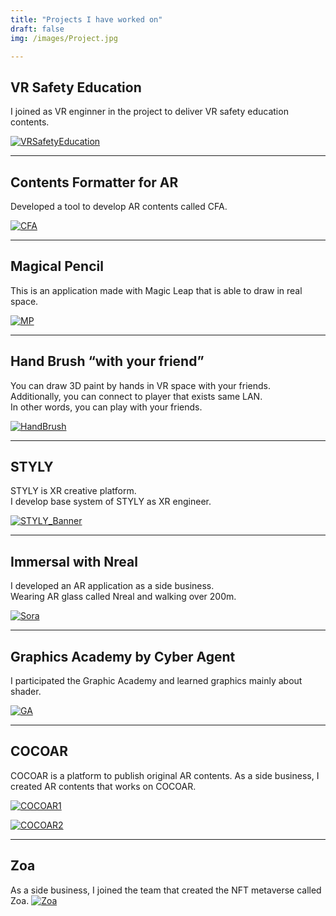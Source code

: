 ```yaml
---
title: "Projects I have worked on"
draft: false
img: /images/Project.jpg

---
```


## VR Safety Education

I joined as VR enginner in the project to deliver VR safety education contents.  

[![VRSafetyEducation](/images/VRSafetyEducation.png)](https://www.ntt-tx.co.jp/products/vr-anzen/)

---

## Contents Formatter for AR

Developed a tool to develop AR contents called CFA.  

[![CFA](/images/CFA.png)](https://up-frontier.jp/cfa-sales)

---

## Magical Pencil

This is an application made with Magic Leap that is able to draw in real space.

[![MP](/images/MP.png)](https://world.magicleap.com/ja-jp/details/com.upft.magicalpencil)

---

## Hand Brush “with your friend”

You can draw 3D paint by hands in VR space with your friends.  
Additionally, you can connect to player that exists same LAN.  
In other words, you can play with your friends.  

[![HandBrush](/images/HandBrush.png)](https://sidequestvr.com/app/2215/hand-brush-with-your-friend)

---

## STYLY

STYLY is XR creative platform.  
I develop base system of STYLY as XR engineer.

[![STYLY_Banner](/images/STYLY_Banner.jpg)](https://styly.cc/)

---

## Immersal with Nreal

I developed an AR application as a side business.  
Wearing AR glass called Nreal and walking over 200m.

[![Sora](/images/Sora.jpg)](https://twitter.com/kento_xr/status/1465698263667904520?s=20&t=aCNeQbTbBeIj_ww8yddcpQ)

---

## Graphics Academy by Cyber Agent
I participated the Graphic Academy and learned graphics mainly about shader.

[![GA](/images/GA.jpg)](https://youtu.be/97e-LM-oNf4)

---

## COCOAR
COCOAR is a platform to publish original AR contents.
As a side business, I created AR contents that works on COCOAR.

[![COCOAR1](/images/COCOAR1.jpg)](https://aro.coco-ar.com/version/cocoar2/install_share.html?YXJvX2lkPU8yMjA1MTAwODg3NDImZW52PWphJmN1c3RvbT0w)

[![COCOAR2](/images/COCOAR2.jpg)](https://aro.coco-ar.com/version/cocoar2/install.html?YXJvX2lkPU8yMjA1MTAwODg3NDImZW52PWph)

---

## Zoa
As a side business, I joined the team that created the NFT metaverse called Zoa.
[![Zoa](/images/Zoa.jpg)](https://www.hello.zoa.space/)